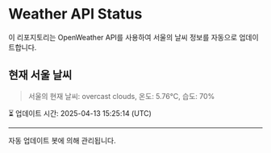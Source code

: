 
# Weather API Status

이 리포지토리는 OpenWeather API를 사용하여 서울의 날씨 정보를 자동으로 업데이트합니다.

## 현재 서울 날씨
> 서울의 현재 날씨: overcast clouds, 온도: 5.76°C, 습도: 70%

⏳ 업데이트 시간: 2025-04-13 15:25:14 (UTC)

---
자동 업데이트 봇에 의해 관리됩니다.
